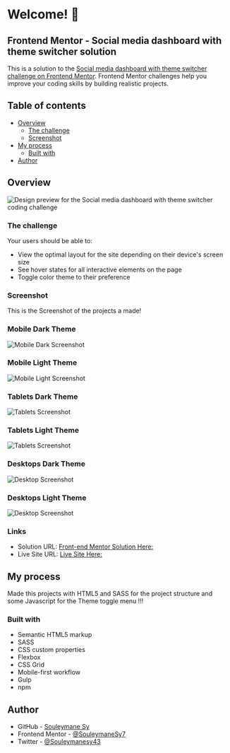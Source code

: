 # Welcome! 👋

## Frontend Mentor - Social media dashboard with theme switcher solution

This is a solution to the [Social media dashboard with theme switcher challenge on Frontend Mentor](https://www.frontendmentor.io/challenges/social-media-dashboard-with-theme-switcher-6oY8ozp_H). Frontend Mentor challenges help you improve your coding skills by building realistic projects.

## Table of contents

- [Overview](#overview)
  - [The challenge](#the-challenge)
  - [Screenshot](#screenshot)
- [My process](#my-process)
  - [Built with](#built-with)
- [Author](#author)

## Overview

![Design preview for the Social media dashboard with theme switcher coding challenge](./design/desktop-preview.jpg)

### The challenge

Your users should be able to:

- View the optimal layout for the site depending on their device's screen size
- See hover states for all interactive elements on the page
- Toggle color theme to their preference

### Screenshot

This is the Screenshot of the projects a made!

### Mobile Dark Theme

![Mobile Dark Screenshot](./preview/Mobile-1.png)

### Mobile Light Theme

![Mobile Light Screenshot](./preview/Mobile-2.png)

### Tablets Dark Theme

![Tablets Screenshot](./preview/Tablets-1.png)

### Tablets Light Theme

![Tablets Screenshot](./preview/Tablets-2.png)

### Desktops Dark Theme

![Desktop Screenshot](./preview/Desktop-1.png)

### Desktops Light Theme

![Desktop Screenshot](./preview/Desktop-2.png)

### Links

- Solution URL: [Front-end Mentor Solution Here:](https://www.frontendmentor.io/solutions/social-media-dashboard-with-theme-switcher-LHdnEkiet5)
- Live Site URL: [Live Site Here:](https://fem-social-media-dashboard-with-theme-switcher-two.vercel.app/)

## My process

Made this projects with HTML5 and SASS for the project structure and some Javascript for the Theme toggle menu !!!

### Built with

- Semantic HTML5 markup
- SASS
- CSS custom properties
- Flexbox
- CSS Grid
- Mobile-first workflow
- Gulp
- npm

## Author

- GitHub - [Souleymane Sy](https://github.com/SouleymaneSy7)
- Frontend Mentor - [@SouleymaneSy7](https://www.frontendmentor.io/profile/SouleymaneSy7)
- Twitter - [@Souleymanesy43](https://twitter.com/Souleymanesy43)
